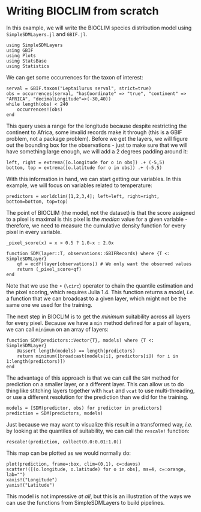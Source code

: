 # Writing BIOCLIM from scratch

In this example, we will write the BIOCLIM species distribution model using
`SimpleSDMLayers.jl` and `GBIF.jl`.

```@example bioclim
using SimpleSDMLayers
using GBIF
using Plots
using StatsBase
using Statistics
```

We can get some occurrences for the taxon of interest:

```@example bioclim
serval = GBIF.taxon("Leptailurus serval", strict=true)
obs = occurrences(serval, "hasCoordinate" => "true", "continent" => "AFRICA", "decimalLongitude"=>(-30,40))
while length(obs) < 240
    occurrences!(obs)
end
```

This query uses a range for the longitude because despite restricting the
continent to Africa, some invalid records make it through (this is a GBIF
problem, not a package problem). Before we get the layers, we will figure out
the bounding box for the observations - just to make sure that we will have
something large enough, we will add a 2 degrees padding around it:

```@example bioclim
left, right = extrema([o.longitude for o in obs]) .+ (-5,5)
bottom, top = extrema([o.latitude for o in obs]) .+ (-5,5)
```

With this information in hand, we can start getting our variables. In this
example, we will focus on variables related to temperature:

```@example bioclim
predictors = worldclim([1,2,3,4]; left=left, right=right, bottom=bottom, top=top)
```

The point of BIOCLIM (the model, not the dataset) is that the score assigned to
a pixel is maximal is this pixel is the *median* value for a given variable -
therefore, we need to measure the cumulative density function for every pixel in
every variable.

```@example bioclim
_pixel_score(x) = x > 0.5 ? 1.0-x : 2.0x

function SDM(layer::T, observations::GBIFRecords) where {T <: SimpleSDMLayer}
    qf = ecdf(layer[observations]) # We only want the observed values
    return (_pixel_score∘qf)
end
```

Note that we use the ∘ (`\circ`) operator to chain the quantile estimation and
the pixel scoring, which requires Julia 1.4. This function returns a *model*,
*i.e.* a function that we can broadcast to a given layer, which might not be the
same one we used for the training.

The next step in BIOCLIM is to get the *minimum* suitability across all layers
for every pixel. Because we have a `min` method defined for a pair of layers, we
can call `minimum` on an array of layers:

```@example bioclim
function SDM(predictors::Vector{T}, models) where {T <: SimpleSDMLayer}
    @assert length(models) == length(predictors)
    return minimum([broadcast(models[i], predictors[i]) for i in 1:length(predictors)])
end
```

The advantage of this approach is that we can call the `SDM` method for
prediction on a smaller layer, or a different layer. This can allow us to do
thing like stitching layers together with `hcat` and `vcat` to use
multi-threading, or use a different resolution for the prediction than we did
for the training.

```@example bioclim
models = [SDM(predictor, obs) for predictor in predictors]
prediction = SDM(predictors, models)
```

Just because we may want to visualize this result in a transformed way, *i.e.*
by looking at the quantiles of suitability, we can call the `rescale!` function:

```@example bioclim
rescale!(prediction, collect(0.0:0.01:1.0))
```

This map can be plotted as we would normally do:

```@example bioclim
plot(prediction, frame=:box, clim=(0,1), c=:davos)
scatter!([(o.longitude, o.latitude) for o in obs], ms=4, c=:orange, lab="")
xaxis!("Longitude")
yaxis!("Latitude")
```

This model is not impressive *at all*, but this is an illustration of the ways
we can use the functions from SimpleSDMLayers to build pipelines.